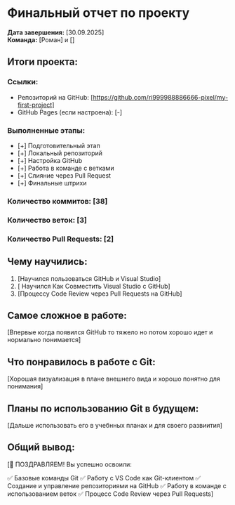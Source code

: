 # Финальный отчет по проекту

**Дата завершения:** [30.09.2025]  
**Команда:** [Роман] и []

## Итоги проекта:

### Ссылки:
- Репозиторий на GitHub: [https://github.com/ri999988886666-pixel/my-first-project]
- GitHub Pages (если настроена): [-]

### Выполненные этапы:
- [+] Подготовительный этап
- [+] Локальный репозиторий
- [+] Настройка GitHub
- [+] Работа в команде с ветками
- [+] Слияние через Pull Request
- [+] Финальные штрихи

### Количество коммитов: [38]
### Количество веток: [3]
### Количество Pull Requests: [2]

## Чему научились:
1. [Научился пользоваться GitHub и Visual Studio]
2. [ Научился Как Совместить Visual Studio с GitHub]
3. [Процессу Code Review через Pull Requests на GitHub]

## Самое сложное в работе:
[Впервые когда появился GitHub то тяжело но потом хорошо идет и нормально понимается]

## Что понравилось в работе с Git:
[Хорошая визуализация в плане внешнего вида и хорошо понятно для понимания]

## Планы по использованию Git в будущем:
[Дальше использовать его в учебнных планах и для своего развиития]

## Общий вывод:
[🎉 ПОЗДРАВЛЯЕМ!
Вы успешно освоили:

✅ Базовые команды Git
✅ Работу с VS Code как Git-клиентом
✅ Создание и управление репозиториями на GitHub
✅ Работу в команде с использованием веток
✅ Процесс Code Review через Pull Requests]




